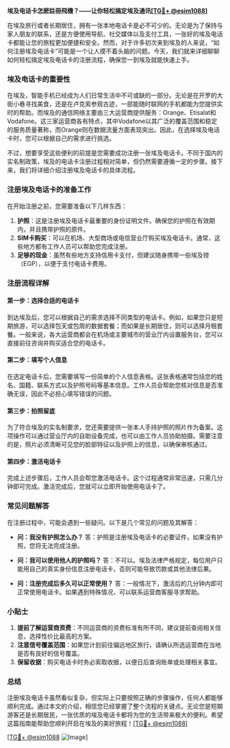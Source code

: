 **埃及电话卡怎麽註冊飛機？——让你轻松搞定埃及通讯[[TG💪+ @esim1088](https://t.me/s/esim1088)]**

在埃及旅行或者长期居住，拥有一张本地电话卡是必不可少的。无论是为了保持与家人朋友的联系，还是方便使用导航、社交媒体以及支付工具，一张好的埃及电话卡都能让您的旅程更加便捷和安全。然而，对于许多初次来到埃及的人来说，“如何注册埃及电话卡”可能是一个让人摸不着头脑的问题。今天，我们就来详细聊聊如何轻松搞定埃及电话卡的注册流程，确保您一到埃及就能快速上手。

### 埃及电话卡的重要性

在埃及，智能手机已经成为人们日常生活中不可或缺的一部分。无论是在开罗的大街小巷寻找美食，还是在卢克索参观古迹，一部能随时联网的手机都能为您提供实时的帮助。而埃及的通信网络主要由三大运营商提供服务：Orange、Etisalat和Vodafone。这三家运营商各有特点，其中Vodafone以其广泛的覆盖范围和稳定的服务质量著称，而Orange则在数据流量方面表现突出。因此，在选择埃及电话卡时，您可以根据自己的需求进行挑选。

不过，想要享受这些便利的前提是您需要成功注册一张埃及电话卡。不同于国内的实名制政策，埃及的电话卡注册过程相对简单，但仍然需要遵循一定的步骤。接下来，我们将详细介绍注册埃及电话卡的具体流程。

### 注册埃及电话卡的准备工作

在开始注册之前，您需要准备以下几样东西：

1. **护照**：这是注册埃及电话卡最重要的身份证明文件。确保您的护照在有效期内，并且携带护照的原件。
2. **SIM卡购买**：可以在机场、大型商场或电信营业厅购买埃及电话卡。通常，这些地方都有工作人员可以帮助您完成注册。
3. **足够的现金**：虽然有些地方支持信用卡支付，但建议随身携带一些埃及镑（EGP），以便于支付电话卡费用。

### 注册流程详解

#### 第一步：选择合适的电话卡

到达埃及后，您可以根据自己的需求选择不同类型的电话卡。例如，如果您只是短期旅游，可以选择包天或包周的数据套餐；而如果是长期居住，则可以选择月租套餐。一般来说，各大运营商都会在机场或主要城市的营业厅内设置服务台，您可以直接前往咨询并购买适合您的电话卡。

#### 第二步：填写个人信息

在选定电话卡后，您需要填写一份简单的个人信息表格。这张表格通常包括您的姓名、国籍、联系方式以及护照号码等基本信息。工作人员会帮助您核对信息是否准确无误，因此不必担心填写错误的问题。

#### 第三步：拍照留底

为了符合埃及的实名制要求，您还需要提供一张本人手持护照的照片作为备案。这项操作可以通过营业厅内的自助设备完成，也可以由工作人员协助拍摄。需要注意的是，照片必须清晰可见您的脸部特征以及护照上的信息，以确保审核通过。

#### 第四步：激活电话卡

完成上述步骤后，工作人员会帮您激活电话卡。这个过程通常非常迅速，只需几分钟即可完成。激活完成后，您就可以立即开始使用电话卡了。

### 常见问题解答

在注册过程中，可能会遇到一些疑问。以下是几个常见的问题及其解答：

- **问：我没有护照怎么办？**
  答：护照是注册埃及电话卡的必要证件，如果没有护照，您将无法完成注册。

- **问：我可以使用他人的护照吗？**
  答：不可以。埃及法律严格规定，每位用户只能用自己的真实身份信息注册电话卡，否则可能导致罚款或其他法律后果。

- **问：注册完成后多久可以正常使用？**
  答：一般情况下，激活后的几分钟内即可正常使用电话卡。如果遇到特殊情况，可以联系运营商客服寻求帮助。

### 小贴士

1. **提前了解运营商资费**：不同运营商的资费标准有所不同，建议提前查阅相关信息，选择性价比最高的方案。
2. **注意信号覆盖范围**：如果您计划前往偏远地区旅行，请确认所选运营商在当地是否有良好的信号覆盖。
3. **保留收据**：购买电话卡时务必索取收据，以便日后查询账单或处理相关事宜。

### 总结

注册埃及电话卡虽然看似复杂，但实际上只要按照正确的步骤操作，任何人都能够顺利完成。通过本文的介绍，相信您已经掌握了整个流程的关键点。无论您是短期游客还是长期居民，一张优质的埃及电话卡都将为您的生活带来极大的便利。希望这篇指南能帮助您顺利开启在埃及的美好旅程！[[TG💪+ @esim1088](https://t.me/s/esim1088)]

[[TG💪+ @esim1088](https://t.me/s/esim1088) ![Image](https://i.postimg.cc/4NQfJmqS/Snipaste-2025-05-13-00-14-12.png)]